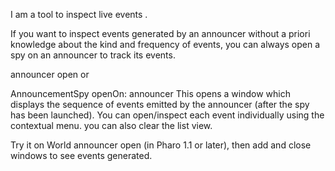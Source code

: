 I am a tool to inspect live events .

If you want to inspect events generated by an announcer without a priori knowledge about the kind and frequency of events, you can always open a spy on an announcer to track its events. 

 announcer open 
or 

 AnnouncementSpy openOn: announcer 
This opens a window which displays the sequence of events emitted by the announcer (after the spy has been launched). You can open/inspect each event individually using the contextual menu. you can also clear the list view. 

Try it on World announcer open (in Pharo 1.1 or later), then add and close windows to see events generated.